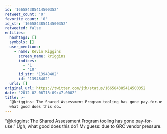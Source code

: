 ```yaml
---
id: '166584385414500352'
retweet_count: '0'
favorite_count: '0'
id_str: '166584385414500352'
retweeted: false
entities:
  hashtags: []
  symbols: []
  user_mentions:
    - name: Kevin Riggins
      screen_name: kriggins
      indices:
        - '1'
        - '10'
      id_str: '13948402'
      id: '13948402'
  urls: []
original_url: https://twitter.com/jth/status/166584385414500352
date: '2012-02-06T18:09:47.000Z'
title: >-
  “@kriggins: The Shared Assessment Program tooling has gone pay-for-use.” Ugh,
  what good does this do…
---
```


“@kriggins: The Shared Assessment Program tooling has gone pay-for-use.” Ugh, what good does this do? My guess: due to GRC vendor pressure.
